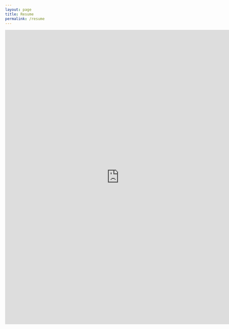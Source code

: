 ```yaml
---
layout: page
title: Resume
permalink: /resume
---
```


<iframe src="https://onedrive.live.com/embed?resid=1908F47C2158A423%21113368&amp;authkey=!APesaksYQTcWO1U&amp;em=2" width="743px" height="962px" frameborder="0">This is an embedded <a target="_blank" href="https://office.com">Microsoft Office</a> document, powered by <a target="_blank" href="https://office.com/webapps">Office</a>.</iframe>
